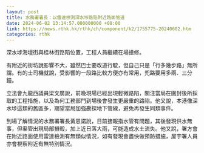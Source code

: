 ```yaml
---
layout: post
title: 水務署署長：以雷達檢測深水埗路陷附近路面管道
date: 2024-06-02 13:14:57.000000000 +08:00
link: https://news.rthk.hk/rthk/ch/component/k2/1755775-20240602.htm
categories: rthk
---
```


深水埗海壇街與桂林街路陷位置，工程人員繼續在場搶修。

有附近的街坊說影響不大，雖然巴士要改道行駛，但自己只是「行多幾步路」無所謂。有的士司機就說，受影響的一段路比較方便亦有常用，兜路要用多兩、三分鐘。

立法會九龍西議員梁文廣說，前晚現場已經出現輕微路陷，關注當局在圍封後所採取的工程措施，以及為何工務部門到場後會發生更嚴重的路陷。他又說，本港像深水埗這類的舊區多，期望當局加強勘探地下管線，避免再發生同類事件。

到場了解情況的水務署署長黃恩諾說，日前接報指水管有問題，其後發現供水無事，但渠管出現局部損毀，加上近日落大雨，可能造成水土流失。他又說，署方會在附近路面使用雷達檢測有無類似情況，如有發現會盡快做預防措施，屋宇署人員亦會視察附近有無特別情況。
